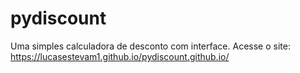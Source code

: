 # pydiscount
Uma simples calculadora de desconto com interface.
Acesse o site: https://lucasestevam1.github.io/pydiscount.github.io/
